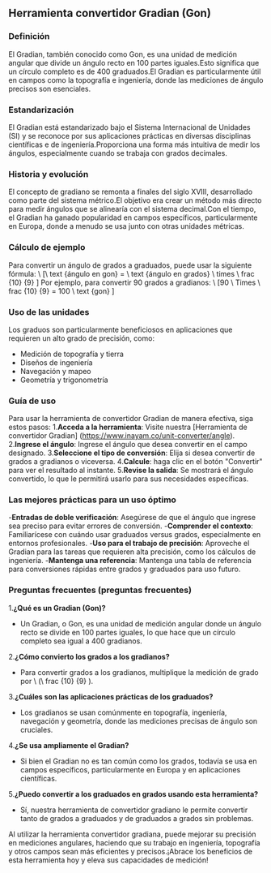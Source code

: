 ## Herramienta convertidor Gradian (Gon)

### Definición
El Gradian, también conocido como Gon, es una unidad de medición angular que divide un ángulo recto en 100 partes iguales.Esto significa que un círculo completo es de 400 graduados.El Gradian es particularmente útil en campos como la topografía e ingeniería, donde las mediciones de ángulo precisos son esenciales.

### Estandarización
El Gradian está estandarizado bajo el Sistema Internacional de Unidades (SI) y se reconoce por sus aplicaciones prácticas en diversas disciplinas científicas e de ingeniería.Proporciona una forma más intuitiva de medir los ángulos, especialmente cuando se trabaja con grados decimales.

### Historia y evolución
El concepto de gradiano se remonta a finales del siglo XVIII, desarrollado como parte del sistema métrico.El objetivo era crear un método más directo para medir ángulos que se alinearía con el sistema decimal.Con el tiempo, el Gradian ha ganado popularidad en campos específicos, particularmente en Europa, donde a menudo se usa junto con otras unidades métricas.

### Cálculo de ejemplo
Para convertir un ángulo de grados a graduados, puede usar la siguiente fórmula:
\ [\ text {ángulo en gon} = \ text {ángulo en grados} \ times \ frac {10} {9} \]
Por ejemplo, para convertir 90 grados a gradianos:
\ [90 \ Times \ frac {10} {9} = 100 \ text {gon} \]

### Uso de las unidades
Los graduos son particularmente beneficiosos en aplicaciones que requieren un alto grado de precisión, como:
- Medición de topografía y tierra
- Diseños de ingeniería
- Navegación y mapeo
- Geometría y trigonometría

### Guía de uso
Para usar la herramienta de convertidor Gradian de manera efectiva, siga estos pasos:
1.**Acceda a la herramienta**: Visite nuestra [Herramienta de convertidor Gradian] (https://www.inayam.co/unit-converter/angle).
2.**Ingrese el ángulo**: Ingrese el ángulo que desea convertir en el campo designado.
3.**Seleccione el tipo de conversión**: Elija si desea convertir de grados a gradianos o viceversa.
4.**Calcule**: haga clic en el botón "Convertir" para ver el resultado al instante.
5.**Revise la salida**: Se mostrará el ángulo convertido, lo que le permitirá usarlo para sus necesidades específicas.

### Las mejores prácticas para un uso óptimo
-**Entradas de doble verificación**: Asegúrese de que el ángulo que ingrese sea preciso para evitar errores de conversión.
-**Comprender el contexto**: Familiarícese con cuándo usar graduados versus grados, especialmente en entornos profesionales.
-**Uso para el trabajo de precisión**: Aproveche el Gradian para las tareas que requieren alta precisión, como los cálculos de ingeniería.
-**Mantenga una referencia**: Mantenga una tabla de referencia para conversiones rápidas entre grados y graduados para uso futuro.

### Preguntas frecuentes (preguntas frecuentes)

1.**¿Qué es un Gradian (Gon)?**
- Un Gradian, o Gon, es una unidad de medición angular donde un ángulo recto se divide en 100 partes iguales, lo que hace que un círculo completo sea igual a 400 gradianos.

2.**¿Cómo convierto los grados a los gradianos?**
- Para convertir grados a los gradianos, multiplique la medición de grado por \ (\ frac {10} {9} \).

3.**¿Cuáles son las aplicaciones prácticas de los graduados?**
- Los gradianos se usan comúnmente en topografía, ingeniería, navegación y geometría, donde las mediciones precisas de ángulo son cruciales.

4.**¿Se usa ampliamente el Gradian?**
- Si bien el Gradian no es tan común como los grados, todavía se usa en campos específicos, particularmente en Europa y en aplicaciones científicas.

5.**¿Puedo convertir a los graduados en grados usando esta herramienta?**
- Sí, nuestra herramienta de convertidor gradiano le permite convertir tanto de grados a graduados y de graduados a grados sin problemas.

Al utilizar la herramienta convertidor gradiana, puede mejorar su precisión en mediciones angulares, haciendo que su trabajo en ingeniería, topografía y otros campos sean más eficientes y precisos.¡Abrace los beneficios de esta herramienta hoy y eleva sus capacidades de medición!